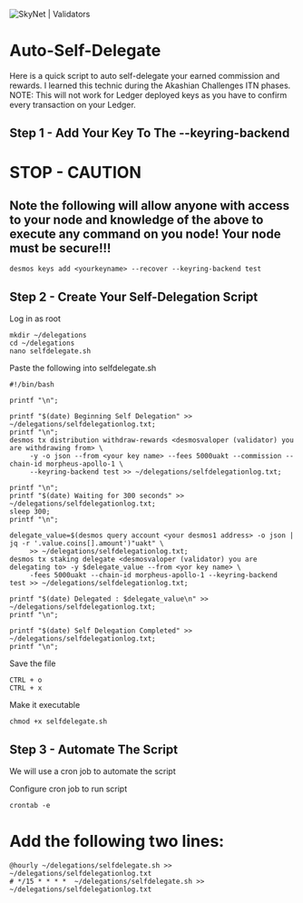 ![SkyNet | Validators](http://skynet.paullovette.com/wp-content/uploads/2021/03/SkyNet-Full-Logo-1500x500-Twitter-Cover.png)

# Auto-Self-Delegate

Here is a quick script to auto self-delegate your earned commission and rewards.  I learned this technic during the Akashian Challenges ITN phases.  NOTE: This will not work for Ledger deployed keys as you have to confirm every transaction on your Ledger.

## Step 1 - Add Your Key To The --keyring-backend

# STOP - CAUTION
## Note the following will allow anyone with access to your node and knowledge of the above to execute any command on you node!  Your node must be secure!!!

```  
desmos keys add <yourkeyname> --recover --keyring-backend test  
```  
## Step 2 - Create Your Self-Delegation Script
Log in as root
```  
mkdir ~/delegations 
cd ~/delegations
nano selfdelegate.sh
```
Paste the following into selfdelegate.sh  
```  
#!/bin/bash  
  
printf "\n";  
  
printf "$(date) Beginning Self Delegation" >> ~/delegations/selfdelegationlog.txt;  
printf "\n";  
desmos tx distribution withdraw-rewards <desmosvaloper (validator) you are withdrawing from> \  
     -y -o json --from <your key name> --fees 5000uakt --commission --chain-id morpheus-apollo-1 \  
     --keyring-backend test >> ~/delegations/selfdelegationlog.txt;
  
printf "\n";  
printf "$(date) Waiting for 300 seconds" >> ~/delegations/selfdelegationlog.txt;  
sleep 300;  
printf "\n";  
  
delegate_value=$(desmos query account <your desmos1 address> -o json | jq -r '.value.coins[].amount')"uakt" \  
     >> ~/delegations/selfdelegationlog.txt;  
desmos tx staking delegate <desmosvaloper (validator) you are delegating to> -y $delegate_value --from <yor key name> \  
     -fees 5000uakt --chain-id morpheus-apollo-1 --keyring-backend test >> ~/delegations/selfdelegationlog.txt;  
  
printf "$(date) Delegated : $delegate_value\n" >> ~/delegations/selfdelegationlog.txt;  
printf "\n";  
  
printf "$(date) Self Delegation Completed" >> ~/delegations/selfdelegationlog.txt;  
printf "\n";  
```  
Save the file
```  
CTRL + o  
CTRL + x
```
Make it executable
```  
chmod +x selfdelegate.sh  
```  
## Step 3 - Automate The Script
We will use a cron job to automate the script

Configure cron job to run script  
```  
crontab -e   
```
# Add the following two lines:
```
@hourly ~/delegations/selfdelegate.sh >> ~/delegations/selfdelegationlog.txt  
# */15 * * * *  ~/delegations/selfdelegate.sh >> ~/delegations/selfdelegationlog.txt  
```  
